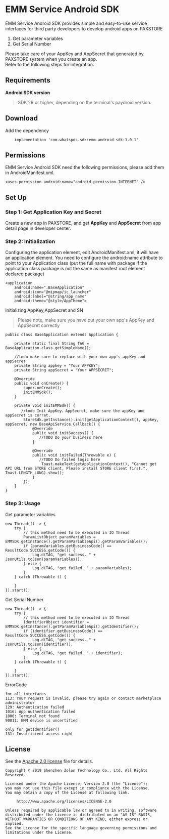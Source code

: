 
# EMM Service Android SDK

EMM Service Android SDK provides simple and easy-to-use service interfaces for third party developers to develop android apps on PAXSTORE 
1. Get parameter variables
2. Get Serial Number

Please take care of your AppKey and AppSecret that generated by PAXSTORE system when you create an app.
<br>Refer to the following steps for integration.

## Requirements
**Android SDK version**
>SDK 29 or higher, depending on the terminal's paydroid version.

## Download

 Add the dependency

```
    implementation 'com.whatspos.sdk:emm-android-sdk:1.0.1'
```


## Permissions
EMM Service Android SDK need the following permissions, please add them in AndroidManifest.xml.

`<uses-permission android:name="android.permission.INTERNET" />`<br>

## Set Up

### Step 1: Get Application Key and Secret
Create a new app in PAXSTORE, and get **AppKey** and **AppSecret** from app detail page in developer center.

### Step 2: Initialization
Configuring the application element, edit AndroidManifest.xml, it will have an application element. You need to configure the android:name attribute to point to your Application class (put the full name with package if the application class package is not the same as manifest root element declared package)

    <application
        android:name=".BaseApplication"
        android:icon="@mipmap/ic_launcher"
        android:label="@string/app_name"
        android:theme="@style/AppTheme">

Initializing AppKey,AppSecret and SN
>Please note, make sure you have put your own app's AppKey and AppSecret correctly

    public class BaseApplication extends Application {
    
        private static final String TAG = BaseApplication.class.getSimpleName();
        
        //todo make sure to replace with your own app's appKey and appSecret
        private String appkey = "Your APPKEY";
        private String appSecret = "Your APPSECRET";
        
        @Override
        public void onCreate() {
            super.onCreate();
            initEMMSdk();
        }
        
        private void initEMMSdk() {
           //todo Init AppKey，AppSecret, make sure the appKey and appSecret is corret.
            StoreSdk.getInstance().init(getApplicationContext(), appkey, appSecret, new BaseApiService.Callback() {
                @Override
                public void initSuccess() {
                   //TODO Do your business here
                }
    
                @Override
                public void initFailed(Throwable e) {
                   //TODO Do failed logic here
                    Toast.makeText(getApplicationContext(), "Cannot get API URL from STORE client, Please install STORE client first.", Toast.LENGTH_LONG).show();
                }
            });
        }
    }

### Step 3: Usage
Get parameter variables

    new Thread(() -> {
        try {
            // this method need to be executed in IO Thread
            ParamListObject paramVariables = EMMSDK.getInstance().getParamVariableApi().getParamVariables();
            if (paramVariables.getBusinessCode() == ResultCode.SUCCESS.getCode()) {
                Log.d(TAG, "get success. " + JsonUtils.toJson(paramVariables));
            } else {
                Log.d(TAG, "get failed. " + paramVariables);
            }
        } catch (Throwable t) {
            
        }
    }).start();

Get Serial Number

    new Thread(() -> {
        try {
            // this method need to be executed in IO Thread
            IdentifierObject identifier = EMMSDK.getInstance().getParamVariableApi().getIdentifier();
            if (identifier.getBusinessCode() == ResultCode.SUCCESS.getCode()) {
                Log.d(TAG, "get success. " + JsonUtils.toJson(identifier));
            } else {
                Log.d(TAG, "get failed. " + identifier);
            }
        } catch (Throwable t) {
            
        }
    }).start();

ErrorCode

    for all interfaces
    113: Your request is invalid, please try again or contact marketplace administrator
    129: Authentication failed
    1016: App Authentication failed
    1800: Terminal not found
    90011: EMM device is uncertified

    only for getIdentifier()
    131: Insufficient access right

## License

See the [Apache 2.0 license](https://github.com/PAXSTORE/paxstore-3rd-app-android-sdk/blob/master/LICENSE) file for details.

    Copyright © 2019 Shenzhen Zolon Technology Co., Ltd. All Rights Reserved.
    
    Licensed under the Apache License, Version 2.0 (the "License");
    you may not use this file except in compliance with the License.
    You may obtain a copy of the License at following link.
    
         http://www.apache.org/licenses/LICENSE-2.0
    
    Unless required by applicable law or agreed to in writing, software
    distributed under the License is distributed on an "AS IS" BASIS,
    WITHOUT WARRANTIES OR CONDITIONS OF ANY KIND, either express or implied.
    See the License for the specific language governing permissions and
    limitations under the License.
